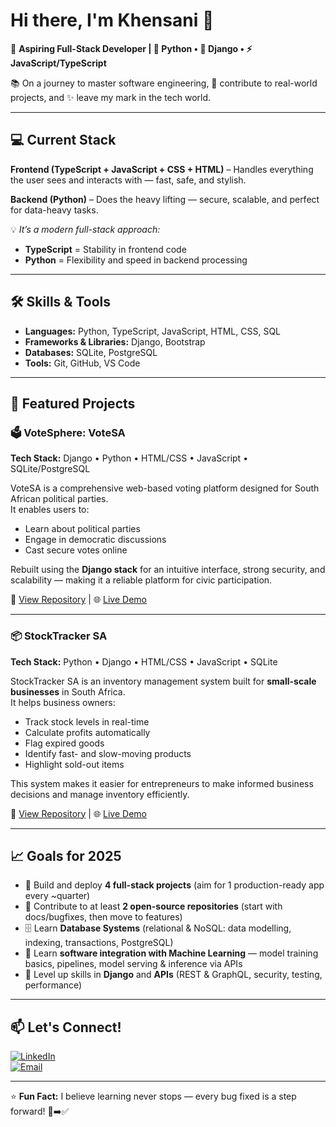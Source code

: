 # Hi there, I'm Khensani 👋

🚀 **Aspiring Full-Stack Developer | 🐍 Python • 🎯 Django • ⚡ JavaScript/TypeScript**

📚 On a journey to master software engineering, 🤝 contribute to real-world projects, and ✨ leave my mark in the tech world.

---

## 💻 Current Stack

**Frontend (TypeScript + JavaScript + CSS + HTML)** – Handles everything the user sees and interacts with — fast, safe, and stylish.

**Backend (Python)** – Does the heavy lifting — secure, scalable, and perfect for data-heavy tasks.

💡 *It’s a modern full-stack approach:*  
- **TypeScript** = Stability in frontend code  
- **Python** = Flexibility and speed in backend processing  

---

## 🛠 Skills & Tools
- **Languages:** Python, TypeScript, JavaScript, HTML, CSS, SQL  
- **Frameworks & Libraries:** Django, Bootstrap  
- **Databases:** SQLite, PostgreSQL  
- **Tools:** Git, GitHub, VS Code  

---

## 📌 Featured Projects

### 🗳️ VoteSphere: VoteSA  
**Tech Stack:** Django • Python • HTML/CSS • JavaScript • SQLite/PostgreSQL  

VoteSA is a comprehensive web-based voting platform designed for South African political parties.  
It enables users to:  
- Learn about political parties  
- Engage in democratic discussions  
- Cast secure votes online  

Rebuilt using the **Django stack** for an intuitive interface, strong security, and scalability — making it a reliable platform for civic participation.

🔗 [View Repository](https://github.com/yourusername/votesphere) | 🌐 [Live Demo](#)

---

### 📦 StockTracker SA  
**Tech Stack:** Python • Django • HTML/CSS • JavaScript • SQLite  

StockTracker SA is an inventory management system built for **small-scale businesses** in South Africa.  
It helps business owners:  
- Track stock levels in real-time  
- Calculate profits automatically  
- Flag expired goods  
- Identify fast- and slow-moving products  
- Highlight sold-out items  

This system makes it easier for entrepreneurs to make informed business decisions and manage inventory efficiently.

🔗 [View Repository](https://github.com/yourusername/stocktracker-sa) | 🌐 [Live Demo](#)

---

## 📈 Goals for 2025
- 🚀 Build and deploy **4 full-stack projects** (aim for 1 production-ready app every ~quarter)  
- 🤝 Contribute to at least **2 open-source repositories** (start with docs/bugfixes, then move to features)  
- 🗄️ Learn **Database Systems** (relational & NoSQL: data modelling, indexing, transactions, PostgreSQL)  
- 🤖 Learn **software integration with Machine Learning** — model training basics, pipelines, model serving & inference via APIs  
- 🧰 Level up skills in **Django** and **APIs** (REST & GraphQL, security, testing, performance)  

---

## 📫 Let's Connect!
[![LinkedIn](https://img.shields.io/badge/LinkedIn-blue?logo=linkedin&logoColor=white)](https://linkedin.com/in/YOUR-LINK)  
[![Email](https://img.shields.io/badge/Email-D14836?logo=gmail&logoColor=white)](mailto:YOUR-EMAIL)  

---

⭐ **Fun Fact:** I believe learning never stops — every bug fixed is a step forward! 🐛➡️✅
